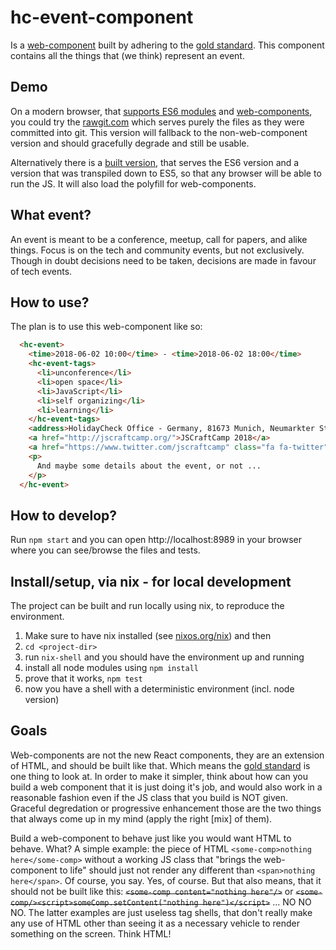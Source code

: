 # hc-event-component

Is a [web-component] built by adhering to the [gold standard].
This component contains all the things that (we think) represent an event.

[web-component]: https://www.webcomponents.org/introduction
[gold standard]: https://github.com/webcomponents/gold-standard/wiki

## Demo

On a modern browser, that [supports ES6 modules][caniuse-es6] and [web-components][caniuse-webcomps], you could
try the [rawgit.com][rawgit-link] which serves purely the files as they were
committed into git. This version will fallback to the non-web-component
version and should gracefully degrade and still be usable.

Alternatively there is a [built version][built-version], that serves the ES6 version and a 
version that was transpiled down to ES5, so that any browser will be able to run
the JS. It will also load the polyfill for web-components.

[caniuse-es6]: https://caniuse.com/#feat=es6-module
[caniuse-webcomps]: https://caniuse.com/#feat=custom-elementsv1
[rawgit-link]: https://rawgit.com/holidaycheck/hc-event-component/master/src/index.html
[built-version]: https://holidaycheck.github.io/hc-event-component/index.html

## What event? 

An event is meant to be a conference, meetup, call for papers,
and alike things. Focus is on the tech and community events, but not exclusively.
Though in doubt decisions need to be taken, decisions are made in favour of tech events.

## How to use?

The plan is to use this web-component like so:
```html
  <hc-event>
    <time>2018-06-02 10:00</time> - <time>2018-06-02 18:00</time>
    <hc-event-tags>
      <li>unconference</li>
      <li>open space</li>
      <li>JavaScript</li>
      <li>self organizing</li>
      <li>learning</li>
    </hc-event-tags>
    <address>HolidayCheck Office - Germany, 81673 Munich, Neumarkter Str. 61</address>
    <a href="http://jscraftcamp.org/">JSCraftCamp 2018</a>
    <a href="https://www.twitter.com/jscraftcamp" class="fa fa-twitter"></a>
    <p>
      And maybe some details about the event, or not ...
    </p>
  </hc-event>
```

## How to develop?

Run `npm start` and you can open http://localhost:8989 in your browser where you can see/browse
the files and tests.

## Install/setup, via nix - for local development

The project can be built and run locally using nix, to reproduce the environment.
1) Make sure to have nix installed (see [nixos.org/nix][nix]) and then
1) `cd <project-dir>`
1) run `nix-shell` and you should have the environment up and running
1) install all node modules using `npm install`
1) prove that it works, `npm test`
1) now you have a shell with a deterministic environment (incl. node version)

[nix]: http://nixos.org/nix/

## Goals

Web-components are not the new React components, they are an extension of HTML, and
should be built like that. Which means the [gold standard] is one thing to look at.
In order to make it simpler, think about how can you build a web component that
it is just doing it's job, and would also work in a reasonable fashion
even if the JS class that you build is NOT given. Graceful degredation or progressive enhancement
those are the two things that always come up in my mind (apply the right [mix] of them).

Build a web-component to behave just like you would want HTML to behave. What?
A simple example: the piece of HTML `<some-comp>nothing here</some-comp>` without
a working JS class that "brings the web-component to life" should just not render
any different than `<span>nothing here</span>`. Of course, you say.
Yes, of course. But that also means, that it should not be built like this:
~~`<some-comp content="nothing here"/>`~~ or ~~`<some-comp/><script>someComp.setContent("nothing here")</script>`~~ ... NO NO NO. The latter examples are just useless tag shells, that
don't really make any use of HTML other than seeing it as a necessary vehicle to render
something on the screen. Think HTML!